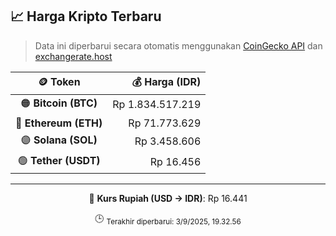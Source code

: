 

<!-- HARGA_KRIPTO -->
## 📈 Harga Kripto Terbaru

> Data ini diperbarui secara otomatis menggunakan [CoinGecko API](https://www.coingecko.com/) dan [exchangerate.host](https://exchangerate.host/)

<div align="center">

| 🪙 Token | 💰 Harga (IDR) |
|:------:|---------------:|
| 🟠 **Bitcoin (BTC)**   | Rp 1.834.517.219 |
| 🔵 **Ethereum (ETH)**  | Rp 71.773.629 |
| 🟣 **Solana (SOL)**    | Rp 3.458.606 |
| 🟢 **Tether (USDT)**   | Rp 16.456 |

---

💱 **Kurs Rupiah (USD → IDR)**: Rp 16.441

🕒 <sub>Terakhir diperbarui: 3/9/2025, 19.32.56</sub>

</div>
<!-- /HARGA_KRIPTO -->